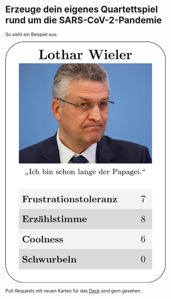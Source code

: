 # Erzeuge dein eigenes Quartettspiel rund um die SARS-CoV-2-Pandemie

So sieht ein Beispiel aus:

![eine Spielkarte mit Lothar Wieler und den Stats Frustrationstoleranz, Erzählstimme, Coolness und Schwurbeln sowie dem Zitat "Ich bin schon lange der Papagei."](example.png)

Pull-Requests mit neuen Karten für das [Deck](https://github.com/hollma/coronaquartett/deck) sind gern gesehen.
